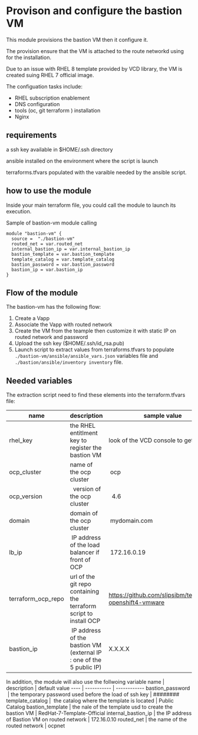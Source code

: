 # Provison and configure the bastion VM

This module provisions the bastion VM then it configure it. 

The provision ensure that the VM is attached to the route networkd using for the installation.

Due to an issue with RHEL 8 template provided by VCD library, the VM is created suing RHEL 7 official image. 

The configuation tasks include:

* RHEL subscription enablement 
* DNS configuration
* tools (oc, git terraform ) installation
* Nginx 

## requirements

a ssh key available in $HOME/.ssh directory

ansible installed on the environment where the script is launch

terraforms.tfvars populated with the varaible needed by the ansible script. 

## how to use the module

Inside your main terraform file, you could call the module to launch its execution.

Sample of bastion-vm module calling
```
module "bastion-vm" {
  source =  "./bastion-vm"
  routed_net = var.routed_net
  internal_bastion_ip = var.internal_bastion_ip
  bastion_template = var.bastion_template
  template_catalog = var.template_catalog
  bastion_password = var.bastion_password
  bastion_ip = var.bastion_ip
}
```

## Flow  of the module

The bastion-vm has the following flow:

1. Create a Vapp
2. Associate the Vapp with routed network
3. Create the VM from the teample then customize it with static IP on routed network and password
4. Upload the ssh key ($HOME/.ssh/id_rsa.pub)
5. Launch script to extract values from terraforms.tfvars to populate `./bastion-vm/ansible/ansible_vars.json` variables file and `./bastion/ansible/inventory inventory` file.

## Needed variables 

The extraction script need to find these elements into the terraform.tfvars file:

name | description | sample value
---- | ----------- | ------------
rhel_key | the RHEL entitlment key to register the bastion VM  | look of the VCD console to get it
ocp_cluster | name of the ocp cluster | ocp
ocp_version |  version of the ocp cluster |  4.6
domain | domain of the ocp cluster | mydomain.com
lb_ip | IP address of the load balancer if front of OCP | 172.16.0.19
terraform_ocp_repo | url of the git repo containing the terraform script to install OCP | https://github.com/slipsibm/terraform-openshift4-vmware
bastion_ip | IP address of the bastion VM (external IP : one of the 5 public IP) | X.X.X.X


In addition, the module will also use the follwoing variable
name | description | default value
---- | ----------- | ------------
bastion_password  | the temporary password used before the load of ssh key | ########
template_catalog |  the catalog where the template is located | Public Catalog
bastion_template |  the nale of the template usd to create the bastion VM | RedHat-7-Template-Official
internal_bastion_ip |  the IP address of Bastion VM on routed network | 172.16.0.10
routed_net |  the name of the routed network |  ocpnet


